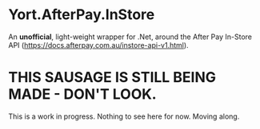 # Yort.AfterPay.InStore
An **unofficial**, light-weight wrapper for .Net, around the After Pay In-Store API (https://docs.afterpay.com.au/instore-api-v1.html).

# THIS SAUSAGE IS STILL BEING MADE - DON'T LOOK.
This is a work in progress. Nothing to see here for now. Moving along.
